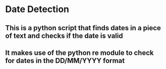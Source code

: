 # Date Detection

## This is a python script that finds dates in a piece of text and checks if the date is valid

## It makes use of the python re module to check for dates in the DD/MM/YYYY format